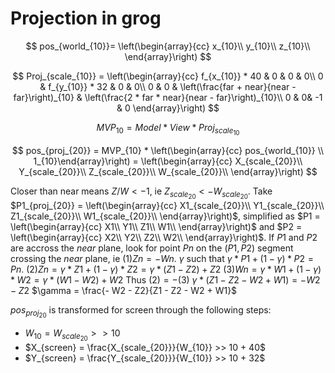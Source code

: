 # Projection in grog
$$
pos_{world_{10}}=
\left(\begin{array}{cc}
x_{10}\\
y_{10}\\
z_{10}\\
\end{array}\right)
$$

$$
Proj_{scale_{10}} =  \left(\begin{array}{cc}
f_{x_{10}} * 40 & 0 & 0 & 0\\
0 & f_{y_{10}} * 32 & 0 & 0\\
0 & 0 & \left(\frac{far  +  near}{near  -  far}\right)_{10} & \left(\frac{2  *  far  *  near}{near  -  far}\right)_{10}\\
0 & 0& -1 & 0
\end{array}\right)
$$

$$
MVP_{10} = Model * View * Proj_{scale_{10}}
$$

$$
pos_{proj_{20}} = MVP_{10} * \left(\begin{array}{cc} pos_{world_{10}} \\ 1_{10}\end{array}\right) = \left(\begin{array}{cc}
X_{scale_{20}}\\
Y_{scale_{20}}\\
Z_{scale_{20}}\\
W_{scale_{20}}\\
\end{array}\right)
$$

Closer than near means $Z/W < -1$, ie $Z_{scale_{20}} < -W_{scale_{20}}$.
Take $P1_{proj_{20}} = \left(\begin{array}{cc}
X1_{scale_{20}}\\
Y1_{scale_{20}}\\
Z1_{scale_{20}}\\
W1_{scale_{20}}\\
\end{array}\right)$, simplified as $P1 = \left(\begin{array}{cc}
X1\\
Y1\\
Z1\\
W1\\
\end{array}\right)$ and $P2 = \left(\begin{array}{cc}
X2\\
Y2\\
Z2\\
W2\\
\end{array}\right)$.
If $P1$ and $P2$ are accross the $near$ plane, look for point $Pn$ on the $(P1,P2)$ segment crossing the $near$ plane, ie $(1) Zn=-Wn$.
$\gamma$ such that $\gamma * P1 + (1-\gamma) * P2 = Pn$.
$(2) Zn = \gamma * Z1 + (1-\gamma) * Z2 = \gamma * (Z1 - Z2) + Z2$
$(3) Wn = \gamma * W1 + (1-\gamma) * W2 = \gamma * (W1 - W2) + W2$
Thus $(2) = -(3)$
$\gamma * (Z1 - Z2 - W2 + W1) = - W2 - Z2$
$\gamma = \frac{- W2 - Z2}{Z1 - Z2 - W2 + W1}$

$pos_{proj_{20}}$ is transformed for screen through the following steps:

 - $W_{10} = W_{scale_{20}} >> 10$
 - $X_{screen} = \frac{X_{scale_{20}}}{W_{10}} >> 10 + 40$
 - $Y_{screen} = \frac{Y_{scale_{20}}}{W_{10}} >> 10 + 32$
